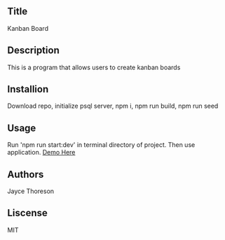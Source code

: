 ## Title
Kanban Board
## Description
This is a program that allows users to create kanban boards
## Installion
Download repo, initialize psql server, npm i, npm run build, npm run seed
## Usage
Run 'npm run start:dev' in terminal directory of project. Then use application. [Demo Here](tutorial.mp4)
## Authors
Jayce Thoreson
## Liscense
MIT